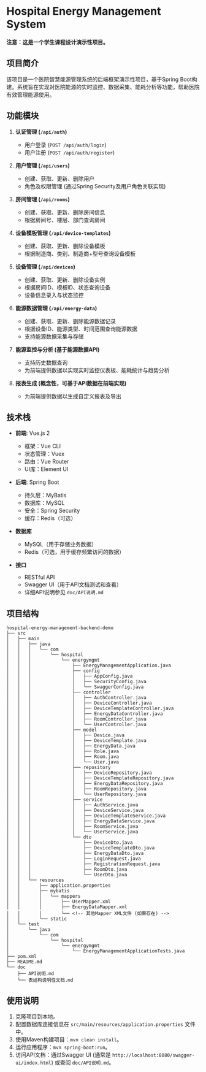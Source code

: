 # Hospital Energy Management System

**注意：这是一个学生课程设计演示性项目。**

## 项目简介
该项目是一个医院智慧能源管理系统的后端框架演示性项目，基于Spring Boot构建。系统旨在实现对医院能源的实时监控、数据采集、能耗分析等功能，帮助医院有效管理能源使用。

## 功能模块
1.  **认证管理 (`/api/auth`)**
    *   用户登录 (`POST /api/auth/login`)
    *   用户注册 (`POST /api/auth/register`)

2.  **用户管理 (`/api/users`)**
    *   创建、获取、更新、删除用户
    *   角色及权限管理 (通过Spring Security及用户角色关联实现)

3.  **房间管理 (`/api/rooms`)**
    *   创建、获取、更新、删除房间信息
    *   根据房间号、楼层、部门查询房间

4.  **设备模板管理 (`/api/device-templates`)**
    *   创建、获取、更新、删除设备模板
    *   根据制造商、类别、制造商+型号查询设备模板

5.  **设备管理 (`/api/devices`)**
    *   创建、获取、更新、删除设备实例
    *   根据房间ID、模板ID、状态查询设备
    *   设备信息录入与状态监控

6.  **能源数据管理 (`/api/energy-data`)**
    *   创建、获取、更新、删除能源数据记录
    *   根据设备ID、能源类型、时间范围查询能源数据
    *   支持能源数据采集与存储

7.  **能源监控与分析 (基于能源数据API)**
    *   支持历史数据查询
    *   为前端提供数据以实现实时监控仪表板、能耗统计与趋势分析

8.  **报表生成 (概念性，可基于API数据在前端实现)**
    *   为前端提供数据以生成自定义报表及导出

## 技术栈
- **前端**: Vue.js 2
  - 框架：Vue CLI
  - 状态管理：Vuex
  - 路由：Vue Router
  - UI库：Element UI

- **后端**: Spring Boot
  - 持久层：MyBatis
  - 数据库：MySQL
  - 安全：Spring Security
  - 缓存：Redis（可选）

- **数据库**
  - MySQL（用于存储业务数据）
  - Redis（可选，用于缓存频繁访问的数据）

- **接口**
  - RESTful API
  - Swagger UI（用于API文档测试和查看）
  - 详细API说明参见 `doc/API说明.md`

## 项目结构
```
hospital-energy-management-backend-demo
├── src
│   ├── main
│   │   ├── java
│   │   │   └── com
│   │   │       └── hospital
│   │   │           └── energymgmt
│   │   │               ├── EnergyManagementApplication.java
│   │   │               ├── config
│   │   │               │   ├── AppConfig.java
│   │   │               │   ├── SecurityConfig.java
│   │   │               │   └── SwaggerConfig.java
│   │   │               ├── controller
│   │   │               │   ├── AuthController.java
│   │   │               │   ├── DeviceController.java
│   │   │               │   ├── DeviceTemplateController.java
│   │   │               │   ├── EnergyDataController.java
│   │   │               │   ├── RoomController.java
│   │   │               │   └── UserController.java
│   │   │               ├── model
│   │   │               │   ├── Device.java
│   │   │               │   ├── DeviceTemplate.java
│   │   │               │   ├── EnergyData.java
│   │   │               │   ├── Role.java
│   │   │               │   ├── Room.java
│   │   │               │   └── User.java
│   │   │               ├── repository
│   │   │               │   ├── DeviceRepository.java
│   │   │               │   ├── DeviceTemplateRepository.java
│   │   │               │   ├── EnergyDataRepository.java
│   │   │               │   ├── RoomRepository.java
│   │   │               │   └── UserRepository.java
│   │   │               ├── service
│   │   │               │   ├── AuthService.java
│   │   │               │   ├── DeviceService.java
│   │   │               │   ├── DeviceTemplateService.java
│   │   │               │   ├── EnergyDataService.java
│   │   │               │   ├── RoomService.java
│   │   │               │   └── UserService.java
│   │   │               └── dto
│   │   │                   ├── DeviceDto.java
│   │   │                   ├── DeviceTemplateDto.java
│   │   │                   ├── EnergyDataDto.java
│   │   │                   ├── LoginRequest.java
│   │   │                   ├── RegistrationRequest.java
│   │   │                   ├── RoomDto.java
│   │   │                   └── UserDto.java
│   │   └── resources
│   │       ├── application.properties
│   │       ├── mybatis
│   │       │   └── mappers
│   │       │       ├── UserMapper.xml
│   │       │       ├── EnergyDataMapper.xml
│   │       │       └── <!-- 其他Mapper XML文件 (如果存在) -->
│   │       └── static
│   └── test
│       └── java
│           └── com
│               └── hospital
│                   └── energymgmt
│                       └── EnergyManagementApplicationTests.java
├── pom.xml
├── README.md
└── doc
    ├── API说明.md
    └── 表结构说明性文档.md
```

## 使用说明
1. 克隆项目到本地。
2. 配置数据库连接信息在 `src/main/resources/application.properties` 文件中。
3. 使用Maven构建项目：`mvn clean install`。
4. 运行应用程序：`mvn spring-boot:run`。
5. 访问API文档：通过Swagger UI (通常是 `http://localhost:8080/swagger-ui/index.html`) 或查阅 `doc/API说明.md`。
